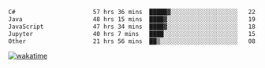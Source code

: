 <!--START_SECTION:waka-->

```txt
C#                      57 hrs 36 mins  █████▓░░░░░░░░░░░░░░░░░░░   22.90 %
Java                    48 hrs 15 mins  ████▓░░░░░░░░░░░░░░░░░░░░   19.18 %
JavaScript              47 hrs 34 mins  ████▓░░░░░░░░░░░░░░░░░░░░   18.91 %
Jupyter                 40 hrs 7 mins   ████░░░░░░░░░░░░░░░░░░░░░   15.95 %
Other                   21 hrs 56 mins  ██▒░░░░░░░░░░░░░░░░░░░░░░   08.72 %
```

<!--END_SECTION:waka-->
[![wakatime](https://wakatime.com/badge/user/6c2f442e-41b4-42e3-bc06-d5d8203ad1da.svg)](https://wakatime.com/@6c2f442e-41b4-42e3-bc06-d5d8203ad1da)
